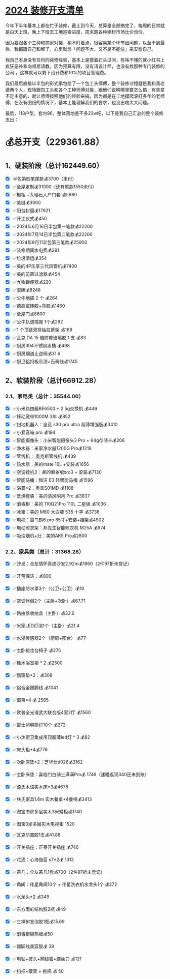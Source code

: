# [2024 装修开支清单](https://github.com/superleeyom/blog/issues/60)

今年下半年基本上都在忙于装修，截止到今天，总算是全部搞完了，每周的日常就是白天上班，晚上下班去工地巡查进度，周末跑各种建材市场比价询价。

因为要跟各个工种和商家对接，稍不盯着点，很容易某个环节出问题，以至于到最后，我都跟自己和解了，心里默念「问题不大，又不是不能住」来安慰自己。

我自己本身没有任何的装修经验，基本上是摸着石头过河，有啥不懂的就小红书上疯狂恶补和向领居请教。因为预算有限，没有请设计师，也没有找那种专门装修的公司 ，这样就可以剩下设计费和10%的项目管理费。

我们最后直接以半包的形式承包给了一个包工头师傅，整个装修过程就是我和我老婆两个人，现场跟包工头和各个工种师傅对接，跟他们说明哪里要怎么搞，有些拿不定主意的，就让师傅按照他们的经验来搞，因为都是在工地摸爬滚打多年的老师傅，在没有图纸的情况下，基本上能理解我们的要求，也没出啥太大问题。

最后，118户型，套内96，整体落地差不多23w吧，以下是我自己汇总的整个装修支出：

# 💰总开支（229361.88）

## 1、硬装阶段（总计162449.60）

- [x] 半包第四笔尾款💰3700（未付）
- [x] ✅全屋定制💰31000（还有尾款1550未付）
- [x] ✅橱柜 +大理石入户门套 💰5980
- [x] ✅美缝💰3000
- [x] ✅阳台封窗💰17921
- [x] ✅开工仪式💰450
- [x] ✅2024年6月16日半包第一笔款💰22200
- [x] ✅2024年7月14日半包第二笔款💰22200
- [x] ✅2024年8月11半包第三笔款💰25900
- [x] ✅装修期间水电费💰281 
- [x] ✅垃圾清运💰354
- [x] ✅美的4P乐享三代风管机💰7400
- [x] ✅美的前置过滤器💰454
- [x] ✅九牧蹲便器💰220
- [x] ✅瓷砖💰8248
- [x] ✅公牛地插 2 个 💰264
- [x] ✅德高瓷砖胶+背胶💰1460
- [x] ✅全屋门💰8600
- [x] ✅公牛轨道插座 1个💰292
- [x] ✅1 个顶装双排抽拉裤架 💰168
- [x] ✅瓦克 DA 15 倍防霉玻璃胶 1 支 💰83
- [x] ✅厨房304不锈钢水槽 💰498
- [x] ✅厨房烟道止逆阀💰31.6
- [x] ✅厨卫铝扣板吊顶+石膏线💰1745

## 2、软装阶段（总计66912.28）

### 2.1、家电类（总计：35544.00）

- [x] ✅小米路由器BE6500 + 2.5g交换机 💰449
- [x] ✅移动宽带1000M 3年 💰852
- [x] ✅扫地机器人：追觅 s30 pro ultra 超薄增强版💰3410
- [x] ✅小爱音箱 pro 💰194
- [x] ✅智能摄像头：小米智能摄像头3 Pro + 64g存储卡💰206
- [x] ✅净水器：米家净水器1200G Pro💰1219
- [x] ✅管线机： 奥克斯管线机 💰439
- [x] ✅热水器：美的mate 16L +安装💰1656
- [x] ✅空调挂机*3：美的酷省电pro*3 + 安装💰7130
- [x] ✅智能马桶：恒洁 E3 轻智能马桶 💰1596
- [x] ✅浴霸*2：奥普S01MD 💰1108
- [x] ✅洗烘套装：美的清风明月 Pro 💰3837
- [x] ✅消毒柜：美的 110Q21Pro 110L 二星级 💰1036
- [x] ✅冰箱：美的 M60 大白豚 535 十字 💰3736
- [x] ✅电视：雷鸟鹤6 pro 85寸+安装+挂架💰4902
- [x] ✅电动晾衣架：邦先生智能晾衣机 M25A 💰974
- [x] ✅吸油烟机+灶：美的AK5 Pro💰2800

### 2.2、家具类（总计：31368.28）

- [x] ✅沙发：全友情怀真皮沙发2.92m💰1960（2件97折未登记）
- [x] ✅开荒保洁：💰800
- [x] ✅插座防水罩3个（公卫+公卫）💰10
- [x] ✅空调伴侣2个（主卧+次卧）💰67.71
- [x] ✅路由器收纳盒（主卧）💰33.6
- [x] ✅米家LED灯泡1个（主卧）💰21.4
- [x] ✅水浸传感器2个（厨房+阳台） 💰77
- [x] ✅主卧梳妆台椅子 💰275
- [x] ✅橡木浴室柜 * 2   💰2500
- [x] ✅飘窗垫*2：💰308
- [x] ✅铝合金踢脚线  💰1041
- [x] ✅窗帘*4 💰 2585
- [x] ✅欧普全光谱武大联合版4室2厅 💰1560
- [x] ✅雷士照明筒灯10个 💰272
- [x] ✅小沐厨卫集成吊顶超薄led灯 * 3 💰82
- [x] ✅床头柜*4💰776
- [x] ✅次卧床垫*2：芝华仕d026💰2162
- [x] ✅主卧床垫：喜临门白骑士满满Pro💰 1746（迷瞪返现340还未到账）
- [x] ✅源氏木语实木床*3💰4678
- [x] ✅林氏家具1.6m 实木餐桌+4餐椅💰3413
- [x] ✅淘宝书房多层实木3米矮柜💰1740
- [x] ✅淘宝3米多层实木电视柜 1520
- [x] ✅瓦克防霉胶1支💰41.88
- [x] ✅开关插座：正泰开关插座 💰740
- [x] ✅花洒：心海伽蓝 s7*2💰 1313
- [x] ✅茶几：全友茶几1套💰700（2件97折未登记）
- [x] ✅角阀：伟星角阀10个 + 伟星洗衣机水龙头1个 💰272
- [x] ✅水龙头*2 💰349
- [x] ✅东方雨虹结构胶2瓶 💰49
- [x] ✅三棵树发泡胶1瓶💰15.69
- [x] ✅消毒柜隔热板💰50
- [x] ✅踢脚线美容胶💰 39
- [x] ✅电钻+披头+网线钳+螺丝刀  💰121
- [x] ✅扫把+簸箕 + 拖把 💰 50



